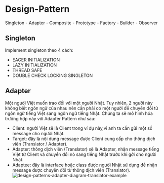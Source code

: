 # Design-Pattern
Singleton - Adapter - Composite - Prototype - Factory - Builder - Observer

## Singleton
Implement singleton theo 4 cách:
  - EAGER INITIALIZATION
  - LAZY INITIALIZATION
  - THREAD SAFE
  - DOUBLE CHECK LOCKING SINGLETON

## Adapter
Một người Việt muốn trao đổi với một người Nhật. Tuy nhiên, 2 người này không biết ngôn ngữ của nhau nên cần phải có một người để chuyển đổi từ ngôn ngữ tiếng Việt sang ngôn ngữ tiếng Nhật. Chúng ta sẽ mô hình hóa trường hợp này với Adapter Pattern như sau:
  - Client: người Việt sẽ là Client trong ví dụ này,vì anh ta cần gửi một số message cho người Nhật.
  - Target: đây là nội dung message được Client cung cấp cho thông dịch viên (Translator / Adapter).
  - Adapter: thông dịch viên (Translator) sẽ là Adapter, nhận message tiếng Việt từ Client và chuyển đổi nó sang tiếng Nhật trước khi gởi cho người Nhật.
  - Adaptee: đây là interface hoặc class được người Nhật sử dụng để nhận message được chuyển đổi từ thông dịch viên (Translator).
![design-patterns-adapter-diagram-translator-example](https://user-images.githubusercontent.com/60953757/78984804-5bbe7f80-7b51-11ea-9ff5-54b286d0e118.png)
